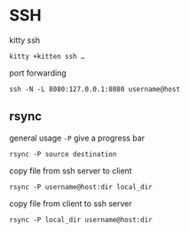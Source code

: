 # SSH

kitty ssh

```shell
kitty +kitten ssh …
```

port forwarding

```shell
ssh -N -L 8080:127.0.0.1:8080 username@host
```

## rsync

general usage
`-P` give a progress bar

```shell
rsync -P source destination
```

copy file from ssh server to client

```shell
rsync -P username@host:dir local_dir
```

copy file from client to ssh server

```shell
rsync -P local_dir username@host:dir
```
